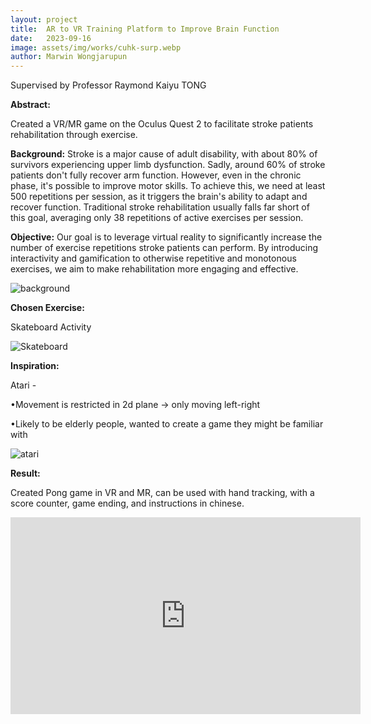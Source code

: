 ```yaml
---
layout: project
title:  AR to VR Training Platform to Improve Brain Function
date:   2023-09-16
image: assets/img/works/cuhk-surp.webp
author: Marwin Wongjarupun
---
```

Supervised by Professor Raymond Kaiyu
TONG

**Abstract:**

Created a VR/MR game on the Oculus Quest 2 to facilitate stroke patients rehabilitation through exercise.


**Background:**
Stroke is a major cause of adult disability, with about 80% of survivors experiencing upper limb dysfunction. Sadly, around 60% of stroke patients don't fully recover arm function. However, even in the chronic phase, it's possible to improve motor skills. To achieve this, we need at least 500 repetitions per session, as it triggers the brain's ability to adapt and recover function. Traditional stroke rehabilitation usually falls far short of this goal, averaging only 38 repetitions of active exercises per session.


**Objective:**
Our goal is to leverage virtual reality to significantly increase the number of exercise repetitions stroke patients can perform. By introducing interactivity and gamification to otherwise repetitive and monotonous exercises, we aim to make rehabilitation more engaging and effective.

![background](../../assets/img/gifs/background.gif)


**Chosen Exercise:**

Skateboard Activity


![Skateboard](../../assets/img/gifs/skateboard.gif)


**Inspiration:**

Atari - 

•Movement
is restricted in 2d plane → only moving left-right

•Likely
to be elderly people, wanted to create a game they might be familiar with

![atari](../../assets/img/gifs/atari.gif)

**Result:**

Created Pong game in VR and MR, can be used with hand tracking, with a score counter, game ending, and instructions in chinese.



<iframe width="560" height="315" src="https://www.youtube.com/embed/MCj5u6JrW0Y?si=MHz0yE0Ap5QoZhWh" title="YouTube video player" frameborder="0" allow="accelerometer; autoplay; clipboard-write; encrypted-media; gyroscope; picture-in-picture; web-share" allowfullscreen loading="lazy"></iframe>
